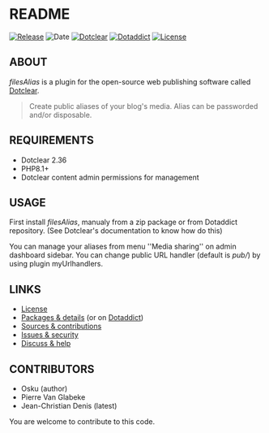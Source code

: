 # README

[![Release](https://img.shields.io/github/v/release/jcdenis/filesAlias?color=lightblue)](https://github.com/JcDenis/filesAlias/releases)
![Date](https://img.shields.io/github/release-date/jcdenis/filesAlias?color=red)
[![Dotclear](https://img.shields.io/badge/dotclear-v2.36-137bbb.svg)](https://fr.dotclear.org/download)
[![Dotaddict](https://img.shields.io/badge/dotaddict-official-9ac123.svg)](https://plugins.dotaddict.org/dc2/details/filesAlias)
[![License](https://img.shields.io/github/license/jcdenis/filesAlias?color=white)](https://github.com/JcDenis/filesAlias/blob/master/LICENSE)

## ABOUT

_filesAlias_ is a plugin for the open-source web publishing software called [Dotclear](https://www.dotclear.org).

> Create public aliases of your blog's media. Alias can be passworded and/or disposable.

## REQUIREMENTS

* Dotclear 2.36
* PHP8.1+
* Dotclear content admin permissions for management

## USAGE

First install _filesAlias_, manualy from a zip package or from 
Dotaddict repository. (See Dotclear's documentation to know how do this)

You can manage your aliases from menu ''Media sharing'' on admin dashboard sidebar.
You can change public URL handler (default is _pub/_) by using plugin myUrlhandlers.

## LINKS

* [License](https://github.com/JcDenis/filesAlias/blob/master/LICENSE)
* [Packages & details](https://github.com/JcDenis/filesAlias/releases) (or on [Dotaddict](https://plugins.dotaddict.org/dc2/details/filesAlias))
* [Sources & contributions](https://github.com/JcDenis/filesAlias)
* [Issues & security](https://github.com/JcDenis/filesAlias/issues)
* [Discuss & help](https://forum.dotclear.org/viewtopic.php?id=42317)

## CONTRIBUTORS

* Osku (author)
* Pierre Van Glabeke
* Jean-Christian Denis (latest)

You are welcome to contribute to this code.
